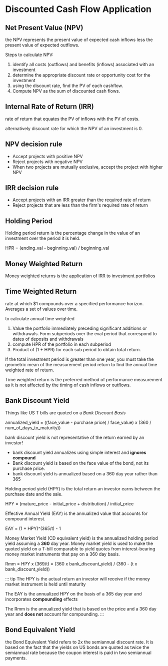 # Discounted Cash Flow Application

## Net Present Value (NPV)

the NPV represents the present value of expected cash inflows less the present value of expected outflows.

Steps to calculate NPV:

1. identify all costs (outflows) and benefits (inflows) associated with an investment
2. determine the appropriate discount rate or opportunity cost for the investment
3. using the discount rate, find the PV of each cashflow.
4. Compute NPV as the sum of discounted cash flows.

## Internal Rate of Return (IRR)

rate of return that equates the PV of inflows with the PV of costs.

alternatively discount rate for which the NPV of an investment is 0.

## NPV decision rule

- Accept projects with positive NPV
- Reject projects with negative NPV
- When two projects are mutually exclusive, accept the project with higher NPV

## IRR decision rule

- Accept projects with an IRR greater than the required rate of return
- Reject projects that are less than the firm's required rate of return

## Holding Period

Holding period return is the percentage change in the value of an investment over the period it is held.

HPR = (ending_val - beginning_val) / beginning_val

## Money Weighted Return

Money weighted returns is the application of IRR to investment portfolios

## Time Weighted Return

rate at which $1 compounds over a specified performance horizon. Averages a set of values over time.

to calculate annual time weighted

1. Value the portfolio immediately preceding significant additions or withdrawals. Form subperiods over the eval period that correspond to dates of deposits and withdrawals
2. compute HPR of the portfolio in each subperiod
3. Product of (1 + HPR) for each sub period to obtain total return.

If the total investment period is greater than one year, you must take the geometric mean of the measurement period return to find the annual time weighted rate of return.

Time weighted return is the preferred method of performance measurement as it is not affected by the timing of cash inflows or outflows.

## Bank Discount Yield

Things like US T bills are quoted on a _Bank Discount Basis_

annualized_yield = ((face_value - purchase price) / face_value) x (360 / num_of_days_to_maturity))

bank discount yield is not representative of the return earned by an investor!

- bank discount yield annualizes using simple interest and **ignores compound**
- Bank discount yield is based on the face value of the bond, not its purchase price.
- bank discount yield is annualized based on a 360 day year rather than 365

Holding period yield (HPY) is the total return an investor earns between the purchase date and the sale.

HPY = (mature_price - initial_price + distribution) / initial_price

Effective Annual Yield (EAY) is the annualized value that accounts for compound interest.

EAY = (1 + HPY)^(365/t) - 1

Money Market Yield (CD equivalent yield) is the annualized holding period yield assuming a **360** day year. Money market yield is used to make the quoted yield on a T-bill comparable to yield quotes from interest-bearing money market instruments that pay on a 360 day basis.

Rmm = HPY x (369/t) = (360 x bank_discount_yield) / (360 - (t x bank_discount_yield))

::: tip
The HPY is the actual return an investor will receive if the money market instrument is held until maturity

The EAY is the annualized HPY on the basis of a 365 day year and incorporates **compounding** effects

The Rmm is the annualized yield that is based on the price and a 360 day year and **does not** account for compounding.
:::

## Bond Equivalent Yield

the Bond Equivalent Yield refers to 2x the semiannual discount rate. It is based on the fact that the yields on US bonds are quoted as twice the semiannual rate because the coupon interest is paid in two semiannual payments.

